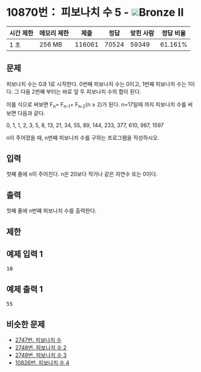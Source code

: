 # 10870번： 피보나치 수 5 - <img src="https://static.solved.ac/tier_small/4.svg" style="height:20px" />Bronze II


| 시간 제한 | 메모리 제한 | 제출 | 정답 | 맞힌 사람 | 정답 비율 |
| --- | --- | --- | --- | --- | --- |
| 1 초 | 256 MB | 116061 | 70524 | 59349 | 61.161% |


## 문제


피보나치 수는 0과 1로 시작한다. 0번째 피보나치 수는 0이고, 1번째 피보나치 수는 1이다. 그 다음 2번째 부터는 바로 앞 두 피보나치 수의 합이 된다.

이를 식으로 써보면 F<sub>n</sub>= F<sub>n-1</sub>+ F<sub>n-2</sub>(n ≥ 2)가 된다.
n=17일때 까지 피보나치 수를 써보면 다음과 같다.

0, 1, 1, 2, 3, 5, 8, 13, 21, 34, 55, 89, 144, 233, 377, 610, 987, 1597

n이 주어졌을 때, n번째 피보나치 수를 구하는 프로그램을 작성하시오.




## 입력


첫째 줄에 n이 주어진다. n은 20보다 작거나 같은 자연수 또는 0이다.




## 출력


첫째 줄에 n번째 피보나치 수를 출력한다.




## 제한




## 예제 입력 1


<pre>10
</pre>


## 예제 출력 1


<pre>55
</pre>






## 비슷한 문제


- [2747번. 피보나치 수](/problem/2747)
- [2748번. 피보나치 수 2](/problem/2748)
- [2749번. 피보나치 수 3](/problem/2749)
- [10826번. 피보나치 수 4](/problem/10826)





